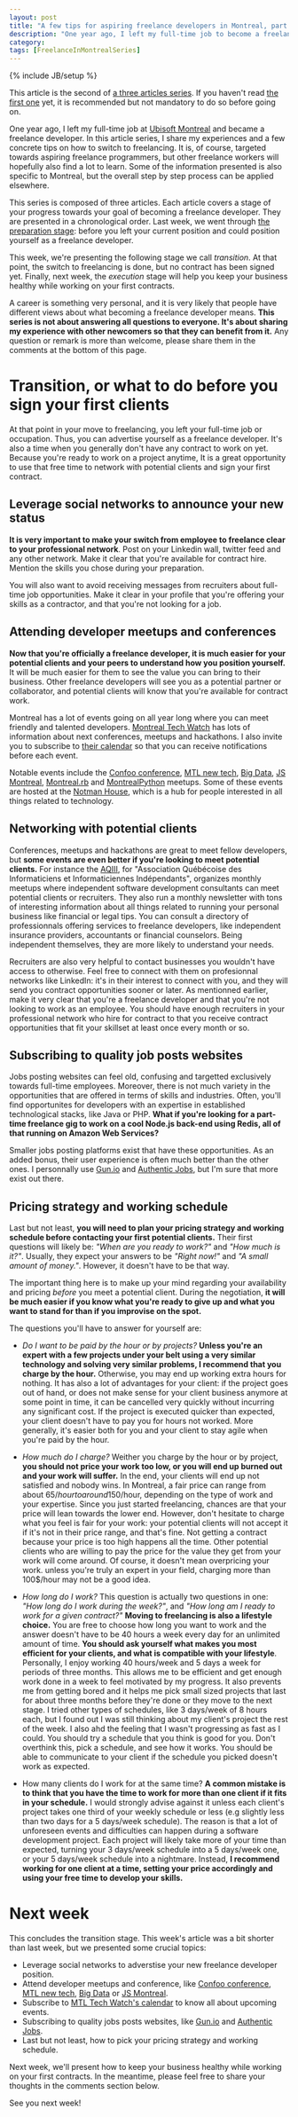 ```yaml
---
layout: post
title: "A few tips for aspiring freelance developers in Montreal, part 2"
description: "One year ago, I left my full-time job to become a freelance developer. In this article, I share my experience and a few tips that may help you do the same."
category: 
tags: [FreelanceInMontrealSeries]
---
```

{% include JB/setup %}

This article is the second of [a three articles series](/tags.html#freelance_in_montreal_series-ref). If you haven't read [the first one](/2013/08/12/A-few-tips-for-new-freelance-developers-in-montreal/) yet, it is recommended but not mandatory to do so before going on.

One year ago, I left my full-time job at [Ubisoft Montreal](http://montreal.ubisoft.com/en) and became a freelance developer. In this article series, I share my experiences and a few concrete tips on how to switch to freelancing. It is, of course, targeted towards aspiring freelance programmers, but other freelance workers will hopefully also find a lot to learn. Some of the information presented is also specific to Montreal, but the overall step by step process can be applied elsewhere.

This series is composed of three articles. Each article covers a stage of your progress towards your goal of becoming a freelance developer. They are presented in a chronological order. Last week, we went through [the preparation stage](/2013/08/12/A-few-tips-for-new-freelance-developers-in-montreal/): before you left your current position and could position yourself as a freelance developer. 

This week, we're presenting the following stage we call _transition_. At that point, the switch to freelancing is done, but no contract has been signed yet. Finally, next week, the _execution_ stage will help you keep your business healthy while working on your first contracts.

A career is something very personal, and it is very likely that people have different views about what becoming a freelance developer means. __This series is not about answering all questions to everyone. It's about sharing my experience with other newcomers so that they can benefit from it.__ Any question or remark is more than welcome, please share them in the comments at the bottom of this page.

Transition, or what to do before you sign your first clients
============================================================

At that point in your move to freelancing, you left your full-time job or occupation. Thus, you can advertise yourself as a freelance developer. It's also a time when you generally don't have any contract to work on yet. Because you're ready to work on a project anytime, It is a great opportunity to use that free time to network with potential clients and sign your first contract. 

Leverage social networks to announce your new status
----------------------------------------------------

__It is very important to make your switch from employee to freelance clear to your professional network__. Post on your Linkedin wall, twitter feed and any other network. Make it clear that you're available for contract hire. Mention the skills you chose during your preparation. 

You will also want to avoid receiving messages from recruiters about full-time job opportunities. Make it clear in your profile that you're offering your skills as a contractor, and that you're not looking for a job. 

Attending developer meetups and conferences
-------------------------------------------

__Now that you're officially a freelance developer, it is much easier for your potential clients and your peers to understand how you position yourself.__ It will be much easier for them to see the value you can bring to their business. Other freelance developers will see you as a potential partner or collaborator, and potential clients will know that you're available for contract work. 

Montreal has a lot of events going on all year long where you can meet friendly and talented developers. [Montreal Tech Watch](http://montrealtechwatch.com/) has lots of information about next conferences, meetups and hackathons. I also invite you to subscribe to [their calendar](http://montrealtechwatch.com/2011/11/21/a-complete-calendar-of-montreal-tech-events/) so that you can receive notifications before each event.

Notable events include the [Confoo conference](http://confoo.ca/), [MTL new tech](http://mtlnewtech.tumblr.com/), [Big Data](http://www.bigdatamontreal.org/), [JS Montreal](http://js-montreal.org/), [Montreal.rb](http://www.montrealrb.com/) and [MontrealPython](http://montrealpython.org/) meetups. Some of these events are hosted at the [Notman House](http://notman.org/), which is a hub for people interested in all things related to technology.

Networking with potential clients
---------------------------------

Conferences, meetups and hackathons are great to meet fellow developers, but __some events are even better if you're looking to meet 
potential clients.__ For instance the [AQIII](http://www.aqiii.org/), for "Association Québécoise des Informaticiens et Informaticiennes Indépendants", organizes monthly meetups where independent software development consultants can meet potential clients or recruiters. They also run a monthly newsletter with tons of interesting information about all things related to running your personal business like financial or legal tips. You can consult a directory of professionnals offering services to freelance developers, like independent insurance providers, accountants or financial counselors. Being independent themselves, they are more likely to understand your needs. 

Recruiters are also very helpful to contact businesses you wouldn't have access to otherwise. Feel free to connect with them on profesionnal networks like LinkedIn: it's in their interest to connect with you, and they will send you contract opportunities sooner or later. As mentionned earlier, make it very clear that you're a freelance developer and that you're not looking to work as an employee. You should have enough recruiters in your professional network who hire for contract to that you receive contract opportunities that fit your skillset at least once every month or so.

Subscribing to quality job posts websites
-----------------------------------------------

Jobs posting websites can feel old, confusing and targetted exclusively towards full-time employees. Moreover, there is not much variety in the opportunities that are offered in terms of skills and industries. Often, you'll find opportunites for developers with an expertise in established technological stacks, like Java or PHP. __What if you're looking for a part-time freelance gig to work on a cool Node.js back-end using Redis, all of that running on Amazon Web Services?__

Smaller jobs posting platforms exist that have these opportunities. As an added bonus, their user experience is often much better than the other ones. I personnally use [Gun.io](http://gun.io/) and [Authentic Jobs](http://www.authenticjobs.com/), but I'm sure that more exist out there.

Pricing strategy and working schedule
----------------------------

Last but not least, __you will need to plan your pricing strategy and working schedule before contacting your first potential clients.__ Their first questions will likely be: _"When are you ready to work?"_ and _"How much is it?"_. Usually, they expect your answers to be _"Right now!"_ and _"A small amount of money."_. However, it doesn't have to be that way. 

The important thing here is to make up your mind regarding your availability and pricing _before_ you meet a potential client. During the negotiation, __it will be much easier if you know what you're ready to give up and what you want to stand for than if you improvise on the spot.__

The questions you'll have to answer for yourself are:

- _Do I want to be paid by the hour or by projects?_ __Unless you're an expert with a few projects under your belt using a very similar technology and solving very similar problems, I recommend that you charge by the hour.__ Otherwise, you may end up working extra hours for nothing. It has also a lot of advantages for your client: if the project goes out of hand, or does not make sense for your client business anymore at some point in time, it can be cancelled very quickly without incurring any significant cost. If the project is executed quicker than expected, your client doesn't have to pay you for hours not worked. More generally, it's easier both for you and your client to stay agile when you're paid by the hour.

- _How much do I charge?_ Weither you charge by the hour or by project, __you should not price your work too low, or you will end up burned out and your work will suffer.__ In the end, your clients will end up not satisfied and nobody wins. In Montreal, a fair price can range from about 65$/hour to around 150$/hour, depending on the type of work and your expertise. Since you just started freelancing, chances are that your price will lean towards the lower end. However, don't hesitate to charge what you feel is fair for your work: your potential clients will not accept it if it's not in their price range, and that's fine. Not getting a contract because your price is too high happens all the time. Other potential clients who are willing to pay the price for the value they get from your work will come around. Of course, it doesn't mean overpricing your work. unless you're truly an expert in your field, charging more than 100$/hour may not be a good idea.

- _How long do I work?_ This question is actually two questions in one: _"How long do I work during the week?"_, and _"How long am I ready to work for a given contract?"_ __Moving to freelancing is also a lifestyle choice.__ You are free to choose how long you want to work and the answer doesn't have to be 40 hours a week every day for an unlimited amount of time. __You should ask yourself what makes you most efficient for your clients, and what is compatible with your lifestyle__. 
Personally, I enjoy working 40 hours/week and 5 days a week for periods of three months. This allows me to be efficient and get enough work done in a week to feel motivated by my progress. It also prevents me from getting bored and it helps me pick small sized projects that last for about three months before they're done or they move to the next stage. I tried other types of schedules, like 3 days/week of 8 hours each, but I found out I was still thinking about my client's project the rest of the week. I also ahd the feeling that I wasn't progressing as fast as I could.
You should try a schedule that you think is good for you. Don't overthink this, pick a schedule, and see how it works. You should be able to communicate to your client if the schedule you picked doesn't work as expected. 

- How many clients do I work for at the same time? __A common mistake is to think that you have the time to work for more than one client if it fits in your schedule.__ I would strongly advise against it unless each client's project takes one third of your weekly schedule or less (e.g slightly less than two days for a 5 days/week schedule). The reason is that a lot of unforeseen events and difficulties can happen during a software development project. Each project will likely take more of your time than expected, turning your 3 days/week schedule into a 5 days/week one, or your 5 days/week schedule into a nightmare. Instead, __I recommend working for one client at a time, setting your price accordingly and using your free time to develop your skills.__

Next week
=========

This concludes the transition stage. This week's article was a bit shorter than last week, but we presented some crucial topics:
- Leverage social networks to adverstise your new freelance developer position.
- Attend developer meetups and conference, like [Confoo conference](http://confoo.ca/), [MTL new tech](http://mtlnewtech.tumblr.com/), [Big Data](http://www.bigdatamontreal.org/) or [JS Montreal](http://js-montreal.org/).
- Subscribe to [MTL Tech Watch's calendar](http://montrealtechwatch.com/2011/11/21/a-complete-calendar-of-montreal-tech-events/) to know all about upcoming events.
- Subscribing to quality jobs posts websites, like [Gun.io](http://gun.io/) and [Authentic Jobs](http://www.authenticjobs.com/).
- Last but not least, how to pick your pricing strategy and working schedule.

Next week, we'll present how to keep your business healthy while working on your first contracts. In the meantime, please feel free to share your thoughts in the comments section below.

See you next week!